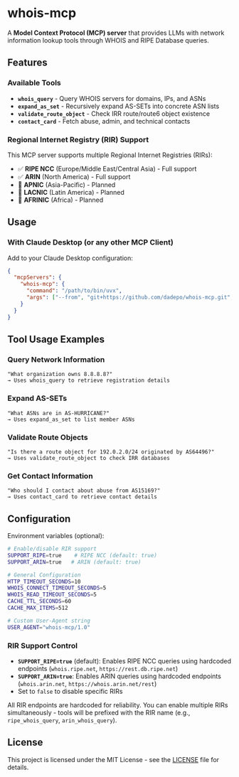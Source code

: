 # whois-mcp

A **Model Context Protocol (MCP) server** that provides LLMs with network information lookup tools through WHOIS and RIPE Database queries.

## Features

### Available Tools
- **`whois_query`** - Query WHOIS servers for domains, IPs, and ASNs
- **`expand_as_set`** - Recursively expand AS-SETs into concrete ASN lists
- **`validate_route_object`** - Check IRR route/route6 object existence
- **`contact_card`** - Fetch abuse, admin, and technical contacts

### Regional Internet Registry (RIR) Support

This MCP server supports multiple Regional Internet Registries (RIRs):

- ✅ **RIPE NCC** (Europe/Middle East/Central Asia) - Full support
- ✅ **ARIN** (North America) - Full support
- 🔄 **APNIC** (Asia-Pacific) - Planned  
- 🔄 **LACNIC** (Latin America) - Planned
- 🔄 **AFRINIC** (Africa) - Planned

## Usage

### With Claude Desktop (or any other MCP Client)

Add to your Claude Desktop configuration:
```json
{
  "mcpServers": {
    "whois-mcp": {
      "command": "/path/to/bin/uvx",
      "args": ["--from", "git+https://github.com/dadepo/whois-mcp.git", "whois-mcp"]
    }
  }
}
```

## Tool Usage Examples

### Query Network Information
```
"What organization owns 8.8.8.8?"
→ Uses whois_query to retrieve registration details
```

### Expand AS-SETs
```
"What ASNs are in AS-HURRICANE?"
→ Uses expand_as_set to list member ASNs
```

### Validate Route Objects
```
"Is there a route object for 192.0.2.0/24 originated by AS64496?"
→ Uses validate_route_object to check IRR databases
```

### Get Contact Information
```
"Who should I contact about abuse from AS15169?"
→ Uses contact_card to retrieve contact details
```

## Configuration

Environment variables (optional):
```bash
# Enable/disable RIR support
SUPPORT_RIPE=true    # RIPE NCC (default: true)
SUPPORT_ARIN=true   # ARIN (default: true)

# General Configuration
HTTP_TIMEOUT_SECONDS=10
WHOIS_CONNECT_TIMEOUT_SECONDS=5
WHOIS_READ_TIMEOUT_SECONDS=5
CACHE_TTL_SECONDS=60
CACHE_MAX_ITEMS=512

# Custom User-Agent string
USER_AGENT="whois-mcp/1.0"
```

### RIR Support Control

- **`SUPPORT_RIPE=true`** (default): Enables RIPE NCC queries using hardcoded endpoints (`whois.ripe.net`, `https://rest.db.ripe.net`)
- **`SUPPORT_ARIN=true`**: Enables ARIN queries using hardcoded endpoints (`whois.arin.net`, `https://whois.arin.net/rest`)
- Set to `false` to disable specific RIRs

All RIR endpoints are hardcoded for reliability. You can enable multiple RIRs simultaneously - tools will be prefixed with the RIR name (e.g., `ripe_whois_query`, `arin_whois_query`).

## License

This project is licensed under the MIT License - see the [LICENSE](LICENSE) file for details.